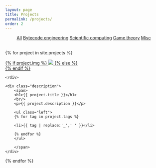 ```yaml
---
layout: page
title: Projects
permalink: /projects/
order: 2
---
```


<div class="projectFilter" style="text-align: center;">
  <a href="#" filter="*" class="current">All</a>
  <a href="#" filter=".bytecode">Bytecode engineering</a>
  <a href="#" filter=".scientific">Scientific computing</a>
  <a href="#" filter=".game">Game theory</a>
  <a href="#" filter=".misc">Misc</a>
</div>

<br/>

<div class="projectContainer">

{% for project in site.projects %}

<div class="project {{ project.category }}">
    <div class="thumbnail">
        <a href="{{ site.baseurl }}{{ project.url }}">
        {% if project.img %}
        <img class="thumbnail" src="{{ project.img }}"/>
        {% else %}
        <div class="thumbnail blankbox"></div>
        {% endif %}    
        </a>

    </div>

    <div class="description">
        <span>
        <h1>{{ project.title }}</h1>
        <br/>
        <p>{{ project.description }}</p>

        <ul class="left">        
        {% for tag in project.tags %}

        <li>{{ tag | replace:'_',' ' }}</li>
        
        {% endfor %}
        </ul>

        </span>
    </div>
</div>

{% endfor %}

</div>
